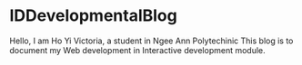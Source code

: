 # IDDevelopmentalBlog
Hello, I am Ho Yi Victoria, a student in Ngee Ann Polytechinic
This blog is to document my Web development in Interactive development module.
    
